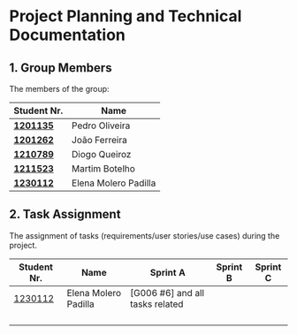 # Project Planning and Technical Documentation

## 1. Group Members

The members of the group:

| Student Nr.	       | Name			                |
|--------------------|------------------------|
| **[1201135](../1201135/readme.md)** | Pedro Oliveira         |
| **[1201262](../1201262/readme.md)** | João Ferreira	         |  
| **[1210789](../1210789/readme.md)** | Diogo Queiroz		        |
| **[1211523](../1211523/readme.md)** | Martim Botelho		       |
| **[1230112](../1230112/readme.md)** | Elena Molero Padilla		 |



## 2. Task Assignment

The assignment of tasks (requirements/user stories/use cases) during the project.

| Student Nr.	                            | Name          | Sprint A                                | Sprint B | Sprint C |
|-----------------------------------------|---------------|-----------------------------------------|----------|----------|
| 	 [1230112](../1230112/readme.md)	      |    Elena Molero Padilla           | [G006 #6]   and all tasks related       |          |          |
| 	                                       |               |                                         |          |          |
| 	                                       |               |                                         |          |          |
| 	                                       |               |                                         |          |          |
| 	                                       |               |                                         |          |          |

